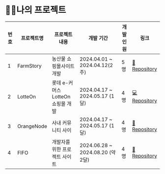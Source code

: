 # 👨‍💻나의 프로젝트 

| 번호 | 프로젝트명 | 프로젝트 내용 | 개발 기간 | 개발 인원 | 링크 | 
|-------|-------|-------|-------|-------|-------|
| 1 | FarmStory | 농산물 쇼핑몰사이트 개발 | 2024.04.01 ~ 2024.04.12(2주) | 5명 |  [🍉Repository](https://github.com/sun-gwang/farmstory)|
| 2 |  LotteOn | 롯데 e-커머스 LotteOn 쇼핑몰 개발 |  2024.04.17 ~ 2024.05.17 (1달) | 4명 | [💻Repository](https://github.com/sun-gwang/lotteon)|
| 3 |  OrangeNode | 사내 커뮤니티 사이 |  2024.04.17 ~ 2024.05.17 (1달) | 4명 | [🍊Repository](https://github.com/sun-gwang)|
| 4 |  FIFO | 개발자를 위한 프로젝트 사이트 |  2024.06.28 ~ 2024.08.20 (약 2달) | 4명 | [🐧Repository](https://github.com/sun-gwang)|

